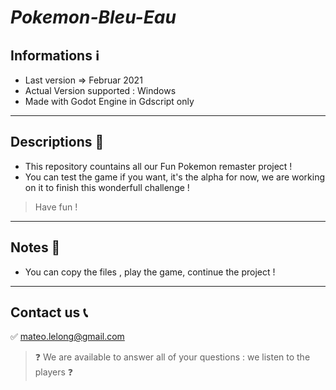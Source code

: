 # _Pokemon-Bleu-Eau_

## Informations ℹ️
- Last version => Februar 2021
- Actual Version supported : Windows
- Made with Godot Engine in Gdscript only
-------------------------------------------------------------------------------------------------------------------------------------------------------------------------
## Descriptions 🔎
 - This repository countains all our Fun Pokemon remaster project ! 
 - You can test the game if you want, it's the alpha for now, we are working on it to finish this wonderfull challenge ! 
> Have fun !
-------------------------------------------------------------------------------------------------------------------------------------------------------------------------
## Notes 📜
- You can copy the files , play the game, continue the project ! 
-------------------------------------------------------------------------------------------------------------------------------------------------------------------------
## Contact us 📞
✅ mateo.lelong@gmail.com
> ❓ We are available to answer all of your questions : we listen to the players ❓
